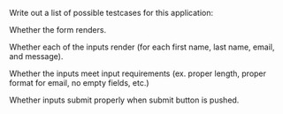 Write out a list of possible testcases for this application:

Whether the form renders.

Whether each of the inputs render (for each first name, last name, email, and message).

Whether the inputs meet input requirements (ex. proper length, proper format for email, no empty fields, etc.)

Whether inputs submit properly when submit button is pushed.



